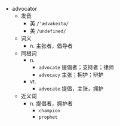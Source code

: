 - advocator
  - 发音
    - 英 `/'ædvəkeɪtə/`
    - 美 `/undefined/`
  - 词义
    - n. 主张者，倡导者
  - 同根词
    - n.
      - `advocate` 提倡者；支持者；律师
      - `advocacy` 主张；拥护；辩护
    - vt.
      - `advocate` 提倡，主张，拥护
  - 近义词
    - n. 提倡者，拥护者
      - `champion`
      - `prophet`
